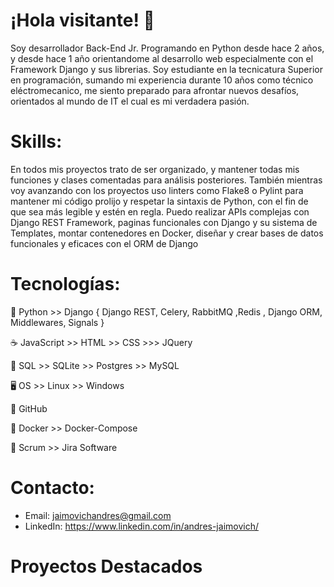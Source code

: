 <!--
**4ndroid3/4ndroid3** is a ✨ _special_ ✨ repository because its `README.md` (this file) appears on your GitHub profile.

Here are some ideas to get you started:

- 🔭 I’m currently working on ...
- 🌱 I’m currently learning ...
- 👯 I’m looking to collaborate on ...
- 🤔 I’m looking for help with ...
- 💬 Ask me about ...
- 📫 How to reach me: ...
- 😄 Pronouns: ...
- ⚡ Fun fact: ...
-->

# ¡Hola visitante! 👋
Soy desarrollador Back-End Jr. Programando en Python desde hace 2 años, y desde hace 1 año orientandome al desarrollo web especialmente con el Framework Django y sus librerias.
Soy estudiante en la tecnicatura Superior en programación, sumando mi experiencia durante 10 años como técnico eléctromecanico, me siento preparado para afrontar nuevos desafíos, orientados al mundo de IT el cual es mi verdadera pasión.

# Skills:
En todos mis proyectos trato de ser organizado, y mantener todas mis funciones y clases comentadas para análisis posteriores. También mientras voy avanzando con los proyectos uso linters como Flake8 o Pylint para mantener mi código prolijo y respetar la sintaxis de Python, con el fin de que sea más legible y estén en regla.
Puedo realizar APIs complejas con Django REST Framework, paginas funcionales con Django y su sistema de Templates, montar contenedores en Docker, diseñar y crear bases de datos funcionales y eficaces con el ORM de Django

# Tecnologías:

🐍 Python >> Django { Django REST, Celery, RabbitMQ ,Redis , Django ORM, Middlewares, Signals }

☕ JavaScript >> HTML >> CSS >>> JQuery

📜 SQL >> SQLite >> Postgres >> MySQL

🖥️ OS >> Linux >> Windows

🐙 GitHub

🐋 Docker >> Docker-Compose

🔄 Scrum >> Jira Software

# Contacto:
- Email: jaimovichandres@gmail.com
- LinkedIn: https://www.linkedin.com/in/andres-jaimovich/

# Proyectos Destacados


